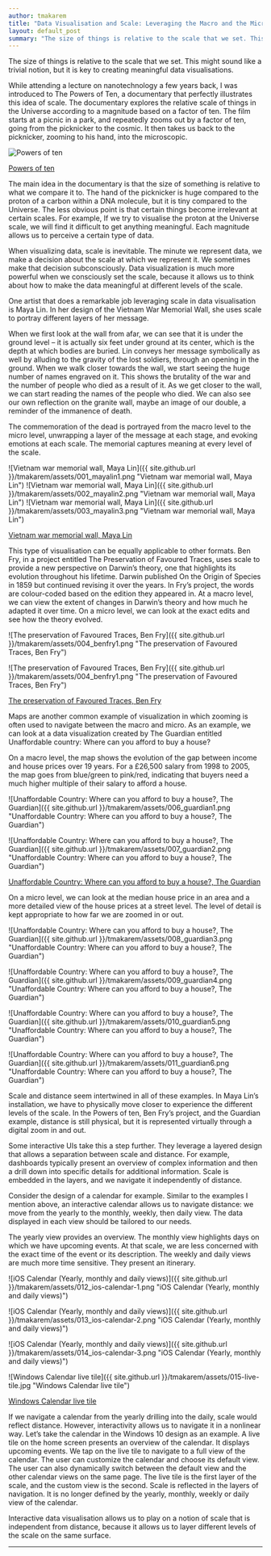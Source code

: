 ```yaml
---
author: tmakarem
title: "Data Visualisation and Scale: Leveraging the Macro and the Micro"
layout: default_post
summary: "The size of things is relative to the scale that we set. This might sound like a trivial notion, but it is key to creating meaningful data visualisations."
---
```


The size of things is relative to the scale that we set. This might sound like a trivial notion, but it is key to creating meaningful data visualisations.

While attending a lecture on nanotechnology a few years back, I was introduced to The Powers of Ten, a documentary that perfectly illustrates this idea of scale. The documentary explores the relative scale of things in the Universe according to a magnitude based on a factor of ten. The film starts at a picnic in a park, and repeatedly zooms out by a factor of ten, going from the picknicker to the cosmic. It then takes us back to the picknicker, zooming to his hand, into the microscopic.

![Powers of ten]({{site.github.url}}/tmakarem/assets/000_powers-of-ten.png "Powers of ten")

[Powers of ten](https://www.youtube.com/watch?v=0fKBhvDjuy0)

The main idea in the documentary is that the size of something is relative to what we compare it to. The hand of the picknicker is huge compared to the proton of a carbon within a DNA molecule, but it is tiny compared to the Universe. The less obvious point is that certain things become irrelevant at certain scales. For example, If we try to visualise the proton at the Universe scale, we will find it difficult to get anything meaningful. Each magnitude allows us to perceive a certain type of data.

When visualizing data, scale is inevitable. The minute we represent data, we make a decision about the scale at which we represent it. We sometimes make that decision subconsciously. Data visualization is much more powerful when we consciously set the scale, because it allows us to think about how to make the data meaningful at different levels of the scale.

One artist that does a remarkable job leveraging scale in data visualisation is Maya Lin. In her design of the Vietnam War Memorial Wall, she uses scale to portray different layers of her message.

When we first look at the wall from afar, we can see that it is under the ground level – it is actually six feet under ground at its center, which is the depth at which bodies are buried. Lin conveys her message symbolically as well by alluding to the gravity of the lost soldiers, through an opening in the ground. When we walk closer towards the wall, we start seeing the huge number of names engraved on it. This shows the brutality of the war and the number of people who died as a result of it. As we get closer to the wall, we can start reading the names of the people who died. We can also see our own reflection on the granite wall, maybe an image of our double, a reminder of the immanence of death.

The commemoration of the dead is portrayed from the macro level to the micro level, unwrapping a layer of the message at each stage, and evoking emotions at each scale. The memorial captures meaning at every level of the scale.


![Vietnam war memorial wall, Maya Lin]({{ site.github.url }}/tmakarem/assets/001_mayalin1.png "Vietnam war memorial wall, Maya Lin") ![Vietnam war memorial wall, Maya Lin]({{ site.github.url }}/tmakarem/assets/002_mayalin2.png "Vietnam war memorial wall, Maya Lin") ![Vietnam war memorial wall, Maya Lin]({{ site.github.url }}/tmakarem/assets/003_mayalin3.png "Vietnam war memorial wall, Maya Lin")

[Vietnam war memorial wall, Maya Lin](http://www.mayalin.com/)

This type of visualisation can be equally applicable to other formats. Ben Fry, in a project entitled The Preservation of Favoured Traces, uses scale to provide a new perspective on Darwin’s theory, one that highlights its evolution throughout his lifetime. Darwin published On the Origin of Species in 1859 but continued revising it over the years. In Fry’s project, the words are colour-coded based on the edition they appeared in. At a macro level, we can view the extent of changes in Darwin’s theory and how much he adapted it over time. On a micro level, we can look at the exact edits and see how the theory evolved.

![The preservation of Favoured Traces, Ben Fry]({{ site.github.url }}/tmakarem/assets/004_benfry1.png "The preservation of Favoured Traces, Ben Fry")

![The preservation of Favoured Traces, Ben Fry]({{ site.github.url }}/tmakarem/assets/004_benfry1.png "The preservation of Favoured Traces, Ben Fry")

[The preservation of Favoured Traces, Ben Fry](https://fathom.info/traces/)

Maps are another common example of visualization in which zooming is often used to navigate between the macro and micro. As an example, we can look at a data visualization created by The Guardian entitled Unaffordable country: Where can you afford to buy a house?

On a macro level, the map shows the evolution of the gap between income and house prices over 19 years. For a £26,500 salary from 1998 to 2005, the map goes from blue/green to pink/red, indicating that buyers need a much higher multiple of their salary to afford a house.


![Unaffordable Country: Where can you afford to buy a house?, The Guardian]({{ site.github.url }}/tmakarem/assets/006_guardian1.png "Unaffordable Country: Where can you afford to buy a house?, The Guardian")

![Unaffordable Country: Where can you afford to buy a house?, The Guardian]({{ site.github.url }}/tmakarem/assets/007_guardian2.png "Unaffordable Country: Where can you afford to buy a house?, The Guardian")

[Unaffordable Country: Where can you afford to buy a house?, The Guardian](http://www.theguardian.com/society/ng-interactive/2015/sep/02/unaffordable-country-where-can-you-afford-to-buy-a-house)


On a micro level, we can look at the median house price in an area and a more detailed view of the house prices at a street level. The level of detail is kept appropriate to how far we are zoomed in or out.

![Unaffordable Country: Where can you afford to buy a house?, The Guardian]({{ site.github.url }}/tmakarem/assets/008_guardian3.png "Unaffordable Country: Where can you afford to buy a house?, The Guardian")

![Unaffordable Country: Where can you afford to buy a house?, The Guardian]({{ site.github.url }}/tmakarem/assets/009_guardian4.png "Unaffordable Country: Where can you afford to buy a house?, The Guardian")

![Unaffordable Country: Where can you afford to buy a house?, The Guardian]({{ site.github.url }}/tmakarem/assets/010_guardian5.png "Unaffordable Country: Where can you afford to buy a house?, The Guardian")

![Unaffordable Country: Where can you afford to buy a house?, The Guardian]({{ site.github.url }}/tmakarem/assets/011_guardian6.png "Unaffordable Country: Where can you afford to buy a house?, The Guardian")

Scale and distance seem intertwined in all of these examples. In Maya Lin’s installation, we have to physically move closer to experience the different levels of the scale. In the Powers of ten, Ben Fry’s project, and the Guardian example, distance is still physical, but it is represented virtually through a digital zoom in and out.

Some interactive UIs take this a step further. They leverage a layered design that allows a separation between scale and distance. For example, dashboards typically present an overview of complex information and then a drill down into specific details for additional information. Scale is embedded in the layers, and we navigate it independently of distance.

Consider the design of a calendar for example. Similar to the examples I mention above, an interactive calendar allows us to navigate distance: we move from the yearly to the monthly, weekly, then daily view. The data displayed in each view should be tailored to our needs.

The yearly view provides an overview. The monthly view highlights days on which we have upcoming events. At that scale, we are less concerned with the exact time of the event or its description. The weekly and daily views are much more time sensitive. They present an itinerary.

![iOS Calendar (Yearly, monthly and daily views)]({{ site.github.url }}/tmakarem/assets/012_ios-calendar-1.png "iOS Calendar (Yearly, monthly and daily views)")

![iOS Calendar (Yearly, monthly and daily views)]({{ site.github.url }}/tmakarem/assets/013_ios-calendar-2.png "iOS Calendar (Yearly, monthly and daily views)")

![iOS Calendar (Yearly, monthly and daily views)]({{ site.github.url }}/tmakarem/assets/014_ios-calendar-3.png "iOS Calendar (Yearly, monthly and daily views)")

![Windows Calendar live tile]({{ site.github.url }}/tmakarem/assets/015-live-tile.jpg "Windows Calendar live tile")

[Windows Calendar live tile](http://winsupersite.com/site-files/winsupersite.com/files/archive/winsupersite.com/content/content/142698/tile.jpg)

If we navigate a calendar from the yearly drilling into the daily, scale would reflect distance. However, interactivity allows us to navigate it in a nonlinear way. Let’s take the calendar in the Windows 10 design as an example. A live tile on the home screen presents an overview of the calendar. It displays upcoming events. We tap on the live tile to navigate to a full view of the calendar. The user can customize the calendar and choose its default view. The user can also dynamically switch between the default view and the other calendar views on the same page. The live tile is the first layer of the scale, and the custom view is the second. Scale is reflected in the layers of navigation. It is no longer defined by the yearly, monthly, weekly or daily view of the calendar.

Interactive data visualisation allows us to play on a notion of scale that is independent from distance, because it allows us to layer different levels of the scale on the same surface.

---
